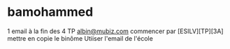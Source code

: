 # bamohammed
1 email à la fin des 4 TP
albin@mubiz.com
commencer par [ESILV][TP][3A]
mettre en copie le binôme
Utiiser l'email de l'école
